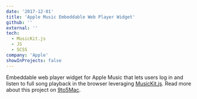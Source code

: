 ```yaml
---
date: '2017-12-01'
title: 'Apple Music Embeddable Web Player Widget'
github: ''
external: ''
tech:
  - MusicKit.js
  - JS
  - SCSS
company: 'Apple'
showInProjects: false
---
```


Embeddable web player widget for Apple Music that lets users log in and listen to full song playback in the browser leveraging [MusicKit.js](https://developer.apple.com/documentation/musickitjs). Read more about this project on [9to5Mac](https://9to5mac.com/2018/06/03/apple-music-embeddable-web-player-listen-browser/).
